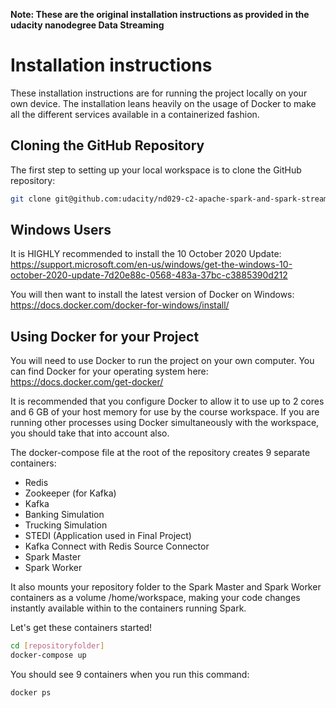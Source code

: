 **Note: These are the original installation instructions as provided in the udacity nanodegree Data Streaming**

# Installation instructions

These installation instructions are for running the project locally on your own device. The installation leans heavily on the usage of Docker to make all the different services available in a containerized fashion.

## Cloning the GitHub Repository

The first step to setting up your local workspace is to clone the GitHub repository:

```bash
git clone git@github.com:udacity/nd029-c2-apache-spark-and-spark-streaming-starter.git
```

## Windows Users

It is HIGHLY recommended to install the 10 October 2020 Update: https://support.microsoft.com/en-us/windows/get-the-windows-10-october-2020-update-7d20e88c-0568-483a-37bc-c3885390d212

You will then want to install the latest version of Docker on Windows: https://docs.docker.com/docker-for-windows/install/

## Using Docker for your Project

You will need to use Docker to run the project on your own computer. You can find Docker for your operating system here: https://docs.docker.com/get-docker/

It is recommended that you configure Docker to allow it to use up to 2 cores and 6 GB of your host memory for use by the course workspace. If you are running other processes using Docker simultaneously with the workspace, you should take that into account also.

The docker-compose file at the root of the repository creates 9 separate containers:

- Redis
- Zookeeper (for Kafka)
- Kafka
- Banking Simulation
- Trucking Simulation
- STEDI (Application used in Final Project)
- Kafka Connect with Redis Source Connector
- Spark Master
- Spark Worker

It also mounts your repository folder to the Spark Master and Spark Worker containers as a volume /home/workspace, making your code changes instantly available within to the containers running Spark.

Let's get these containers started!

```bash
cd [repositoryfolder]
docker-compose up
```

You should see 9 containers when you run this command:

```bash
docker ps
```